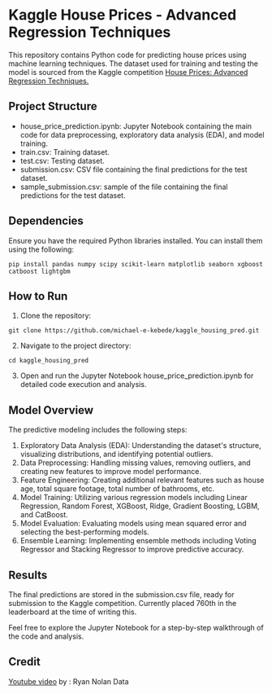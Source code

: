 # Kaggle House Prices - Advanced Regression Techniques

This repository contains Python code for predicting house prices using machine learning techniques. The dataset used for training and testing the model is sourced from the Kaggle competition [House Prices: Advanced Regression Techniques.](https://www.kaggle.com/c/house-prices-advanced-regression-techniques)

## Project Structure
- house_price_prediction.ipynb: Jupyter Notebook containing the main code for data preprocessing, exploratory data analysis (EDA), and model training.
- train.csv: Training dataset.
- test.csv: Testing dataset.
- submission.csv: CSV file containing the final predictions for the test dataset.
- sample_submission.csv: sample of the file containing the final predictions for the test dataset.

## Dependencies
Ensure you have the required Python libraries installed. You can install them using the following:

```
pip install pandas numpy scipy scikit-learn matplotlib seaborn xgboost catboost lightgbm
```

## How to Run
1. Clone the repository:
```
git clone https://github.com/michael-e-kebede/kaggle_housing_pred.git
```
2. Navigate to the project directory:
```
cd kaggle_housing_pred
```
3. Open and run the Jupyter Notebook house_price_prediction.ipynb for detailed code execution and analysis.

## Model Overview
The predictive modeling includes the following steps:

1. Exploratory Data Analysis (EDA): Understanding the dataset's structure, visualizing distributions, and identifying potential outliers.
2. Data Preprocessing: Handling missing values, removing outliers, and creating new features to improve model performance.
3. Feature Engineering: Creating additional relevant features such as house age, total square footage, total number of bathrooms, etc.
4. Model Training: Utilizing various regression models including Linear Regression, Random Forest, XGBoost, Ridge, Gradient Boosting, LGBM, and CatBoost.
5. Model Evaluation: Evaluating models using mean squared error and selecting the best-performing models.
6. Ensemble Learning: Implementing ensemble methods including Voting Regressor and Stacking Regressor to improve predictive accuracy.

## Results
The final predictions are stored in the submission.csv file, ready for submission to the Kaggle competition. Currently placed 760th in the leaderboard at the time of writing this. 

Feel free to explore the Jupyter Notebook for a step-by-step walkthrough of the code and analysis.

## Credit
[Youtube video](https://www.youtube.com/watch?v=UqmulHG4IvY) by : Ryan Nolan Data
